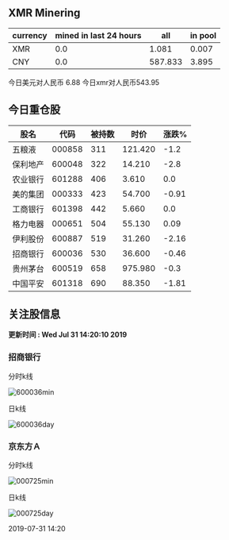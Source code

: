 ## XMR Minering

|currency|mined in last 24 hours|all|in pool|
|---|---|---|---|
|XMR|0.0|1.081|0.007|
|CNY|0.0|587.833|3.895|

今日美元对人民币 6.88	今日xmr对人民币543.95


## 今日重仓股 

|股名|代码|被持数|时价|涨跌%|
|---|---|---|---|---|
|五粮液|000858|311|121.420|-1.2|
|保利地产|600048|322|14.210|-2.8|
|农业银行|601288|406|3.610|0.0|
|美的集团|000333|423|54.700|-0.91|
|工商银行|601398|442|5.660|0.0|
|格力电器|000651|504|55.130|0.09|
|伊利股份|600887|519|31.260|-2.16|
|招商银行|600036|530|36.600|-0.46|
|贵州茅台|600519|658|975.980|-0.3|
|中国平安|601318|690|88.350|-1.81|

## 关注股信息
**更新时间 : Wed Jul 31 14:20:10 2019**
### 招商银行 
分时k线

![600036min](http://image.sinajs.cn/newchart/min/n/sh600036.gif)

日k线

![600036day](http://image.sinajs.cn/newchart/daily/n/sh600036.gif)

### 京东方Ａ 
分时k线

![000725min](http://image.sinajs.cn/newchart/min/n/sz000725.gif)

日k线

![000725day](http://image.sinajs.cn/newchart/daily/n/sz000725.gif)

2019-07-31 14:20